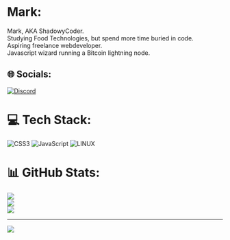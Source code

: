 # Mark:
Mark, AKA ShadowyCoder. <br>Studying Food Technologies, but spend more time buried in code.<br>Aspiring freelance webdeveloper. <br>Javascript wizard running a Bitcoin lightning node. 


## 🌐 Socials:
[![Discord](https://img.shields.io/badge/Discord-%237289DA.svg?logo=discord&logoColor=white)](https://discord.gg/#7360) 

# 💻 Tech Stack:
![CSS3](https://img.shields.io/badge/css3-%231572B6.svg?style=for-the-badge&logo=css3&logoColor=white) ![JavaScript](https://img.shields.io/badge/javascript-%23323330.svg?style=for-the-badge&logo=javascript&logoColor=%23F7DF1E) ![LINUX](https://img.shields.io/badge/Linux-FCC624?style=for-the-badge&logo=linux&logoColor=black)
# 📊 GitHub Stats:
![](https://github-readme-stats.vercel.app/api?username=MarkShadowyCoder&theme=radical&hide_border=true&include_all_commits=false&count_private=false)<br/>
![](https://github-readme-streak-stats.herokuapp.com/?user=MarkShadowyCoder&theme=radical&hide_border=true)<br/>
![](https://github-readme-stats.vercel.app/api/top-langs/?username=MarkShadowyCoder&theme=radical&hide_border=true&include_all_commits=false&count_private=false&layout=compact)

---
[![](https://visitcount.itsvg.in/api?id=MarkShadowyCoder&icon=8&color=0)](https://visitcount.itsvg.in)

<!-- Proudly created with GPRM ( https://gprm.itsvg.in ) -->
